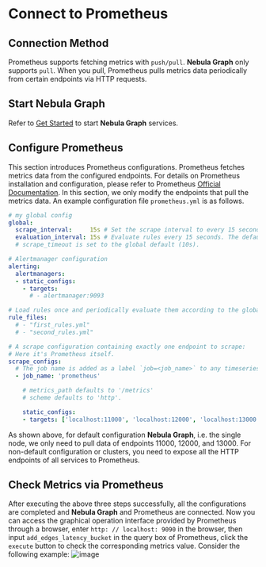 # Connect to Prometheus

## Connection Method

Prometheus supports fetching metrics with `push/pull`. **Nebula Graph** only supports `pull`. When you pull, Prometheus pulls metrics data periodically from certain endpoints via HTTP requests.

## Start Nebula Graph

Refer to [Get Started](https://github.com/vesoft-inc/nebula/blob/master/docs/manual-CN/1.overview/2.quick-start/1.get-started.md) to start **Nebula Graph** services.

## Configure Prometheus

This section introduces Prometheus configurations. Prometheus fetches metrics data from the configured endpoints. For details on Prometheus installation and configuration, please refer to Prometheus [Official Documentation](https://prometheus.io/docs/prometheus/latest/getting_started/). In this section, we only modify the endpoints that pull the metrics data. An example configuration file `prometheus.yml` is as follows.

```yaml
# my global config
global:
  scrape_interval:     15s # Set the scrape interval to every 15 seconds. Default is every 1 minute.
  evaluation_interval: 15s # Evaluate rules every 15 seconds. The default is every 1 minute.
  # scrape_timeout is set to the global default (10s).

# Alertmanager configuration
alerting:
  alertmanagers:
  - static_configs:
    - targets:
      # - alertmanager:9093

# Load rules once and periodically evaluate them according to the global 'evaluation_interval'.
rule_files:
  # - "first_rules.yml"
  # - "second_rules.yml"

# A scrape configuration containing exactly one endpoint to scrape:
# Here it's Prometheus itself.
scrape_configs:
  # The job name is added as a label `job=<job_name>` to any timeseries scraped from this config.
  - job_name: 'prometheus'

    # metrics_path defaults to '/metrics'
    # scheme defaults to 'http'.

    static_configs:
    - targets: ['localhost:11000', 'localhost:12000', 'localhost:13000']

```

As shown above, for default configuration **Nebula Graph**, i.e. the single node, we only need to pull data of endpoints 11000, 12000, and 13000. For non-default configuration or clusters, you need to expose all the HTTP endpoints of all services to Prometheus.

## Check Metrics via Prometheus

After executing the above three steps successfully, all the configurations are completed and **Nebula Graph** and Prometheus are connected. Now you can access the graphical operation interface provided by Prometheus through a browser, enter `http: // localhost: 9090` in the browser, then input `add_edges_latency_bucket` in the query box of Prometheus, click the `execute` button to check the corresponding metrics value. Consider the following example:
![image](https://user-images.githubusercontent.com/42762957/69702038-465c3200-1129-11ea-8641-2ece295390a1.png)